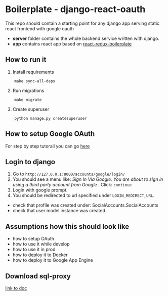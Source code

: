 # Boilerplate - django-react-oauth

This repo should contain a starting point for any django app serving static react frontend with google oauth

-   **server** folder contains the whole backend service written with django.
-   **app** contains react app based on [react-redux-boilerplate](https://github.com/JakubSzwajka/boilerplate-react-redux)

## How to run it

1. Install requirements

```
    make sync-all-deps
```

2. Run migrations

```
    make migrate
```

3. Create superuser

```
    python manage.py createsuperuser
```

## How to setup Google OAuth

For step by step tutorail you can go [here](https://pylessons.com/django-google-oauth)

## Login to django

1. Go to `http://127.0.0.1:8000/accounts/google/login/`
2. You should see a menu like: _Sign In Via Google. You are about to sign in using a third party account from Google_ . Click: `continue`
3. Login with google prompt.
4. You should be redirected to url specified under `LOGIN_REDIRECT_URL`.

-   check that profile was created under: SocialAccounts.SocialAccounts
-   check that user model instance was created

## Assumptions how this should look like

-   how to setup OAuth
-   how to use it while develop
-   how to use it in prod
-   how to deploy it to Docker
-   how to deploy it to Google App Engine

## Download sql-proxy

[link to doc](https://cloud.google.com/python/django/run#connect_sql_locally)
